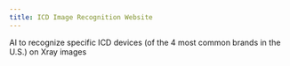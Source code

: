 ```yaml
---
title: ICD Image Recognition Website
---
```

AI to recognize specific ICD devices (of the 4 most common brands in the U.S.) on Xray images


